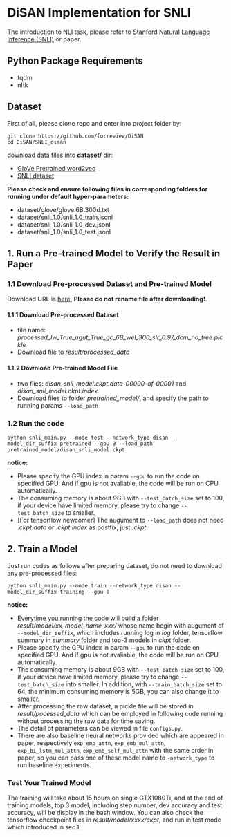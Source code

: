 # DiSAN Implementation for SNLI
The introduction to NLI task, please refer to [Stanford Natural Language Inference (SNLI)](https://nlp.stanford.edu/projects/snli/) or paper.

## Python Package Requirements
* tqdm
* nltk

## Dataset

First of all, please clone repo and enter into project folder by:

	git clone https://github.com/forreview/DiSAN
	cd DiSAN/SNLI_disan

download data files into **dataset/** dir:

* [GloVe Pretrained word2vec](http://nlp.stanford.edu/data/glove.6B.zip)
* [SNLI dataset](https://nlp.stanford.edu/projects/snli/snli_1.0.zip)

__Please check and ensure following files in corresponding folders for running under default hyper-parameters:__

* dataset/glove/glove.6B.300d.txt
* dataset/snli\_1.0/snli\_1.0\_train.jsonl
* dataset/snli\_1.0/snli\_1.0\_dev.jsonl
* dataset/snli\_1.0/snli\_1.0\_test.jsonl

## 1. Run a Pre-trained Model to Verify the Result in Paper

### 1.1 Download Pre-processed Dataset and Pre-trained Model
Download URL is [here](https://drive.google.com/drive/folders/0B3Sd3TjOhd-JNjJNT2RoZU1NalU?usp=sharing), **Please do not rename file after downloading!**.

#### 1.1.1 Download Pre-processed Dataset
* file name: *processed\_lw\_True\_ugut\_True\_gc\_6B\_wel\_300\_slr\_0.97\_dcm\_no\_tree.pickle*
* Download file to *result/processed_data*

#### 1.1.2 Download Pre-trained Model File 

* two files: *disan\_snli\_model.ckpt.data-00000-of-00001* and *disan\_snli\_model.ckpt.index*
* Download files to folder *pretrained_model/*, and specify the path to running params `--load_path`


### 1.2 Run the code

	python snli_main.py --mode test --network_type disan --model_dir_suffix pretrained --gpu 0 --load_path pretrained_model/disan_snli_model.ckpt
	
__notice:__

* Please specify the GPU index in param `--gpu` to run the code on specified GPU. And if gpu is not avaliable, the code will be run on CPU automatically.
* The consuming memory is about 9GB with `--test_batch_size` set to 100, if your device have limited memory, please try to change `--test_batch_size` to smaller.
* [For tensorflow newcomer] The augument to `--load_path` does not need *.ckpt.data* or *.ckpt.index* as postfix, just *.ckpt*.

## 2. Train a Model
Just run codes as follows after preparing dataset, do not need to download any pre-processed files:

	python snli_main.py --mode train --network_type disan --model_dir_suffix training --gpu 0

__notice:__

* Everytime you running the code will build a folder *result/model/xx\_model\_name\_xxx/* whose name begin with augument of `--model_dir_suffix`, which includes running log in *log* folder, tensorflow summary in *summary* folder and top-3 models in *ckpt* folder.
* Please specify the GPU index in param `--gpu` to run the code on specified GPU. And if gpu is not avaliable, the code will be run on CPU automatically.
* The consuming memory is about 9GB with `--test_batch_size` set to 100, if your device have limited memory, please try to change `--test_batch_size` into smaller. In addition, with `--train_batch_size` set to 64, the minimum consuming memory is 5GB, you can also change it to smaller.
* After processing the raw dataset, a pickle file will be stored in *result/pocessed_data* which can be employed in following code running without processing the raw data for time saving. 
* The detail of parameters can be viewed in file `configs.py`.
* There are also baseline neural networks provided which are appeared in paper, respectively `exp_emb_attn`, `exp_emb_mul_attn`, `exp_bi_lstm_mul_attn`, `exp_emb_self_mul_attn` with the same order in paper, so you can pass one of these model name to `-network_type` to run baseline experiments.

### Test Your Trained Model
The training will take about 15 hours on single GTX1080Ti, and at the end of training models, top 3 model, including step number, dev accuracy and test accuracy, will be display in the bash window. You can also check the tensorflow checkpoint files in *result/model/xxxx/ckpt*, and run in test mode which introduced in sec.1.







